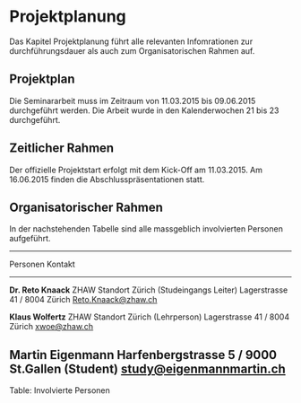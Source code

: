 

# Projektplanung

Das Kapitel Projektplanung führt alle relevanten Infomrationen zur durchführungsdauer als auch zum Organisatorischen Rahmen auf.

## Projektplan
Die Seminararbeit muss im Zeitraum von 11.03.2015 bis 09.06.2015 durchgeführt werden. Die Arbeit wurde in den Kalenderwochen 21 bis 23 durchgeführt.

## Zeitlicher Rahmen
Der offizielle Projektstart erfolgt mit dem Kick-Off am 11.03.2015. Am 16.06.2015 finden die Abschlusspräsentationen statt. 

## Organisatorischer Rahmen
In der nachstehenden Tabelle sind alle massgeblich involvierten Personen aufgeführt.


------------------------------------------------------------------------------
Personen                        Kontakt
------------------------------- ----------------------------------------------
**Dr. Reto Knaack**             ZHAW Standort Zürich
(Studeingangs Leiter)           Lagerstrasse 41 / 8004 Zürich
                                Reto.Knaack@zhaw.ch

**Klaus Wolfertz**              ZHAW Standort Zürich
(Lehrperson)                    Lagerstrasse 41 / 8004 Zürich
                                xwoe@zhaw.ch

**Martin Eigenmann**            Harfenbergstrasse 5 / 9000 St.Gallen
(Student)                       study@eigenmannmartin.ch
-------------------------------------------------------------------------------
Table: Involvierte Personen


